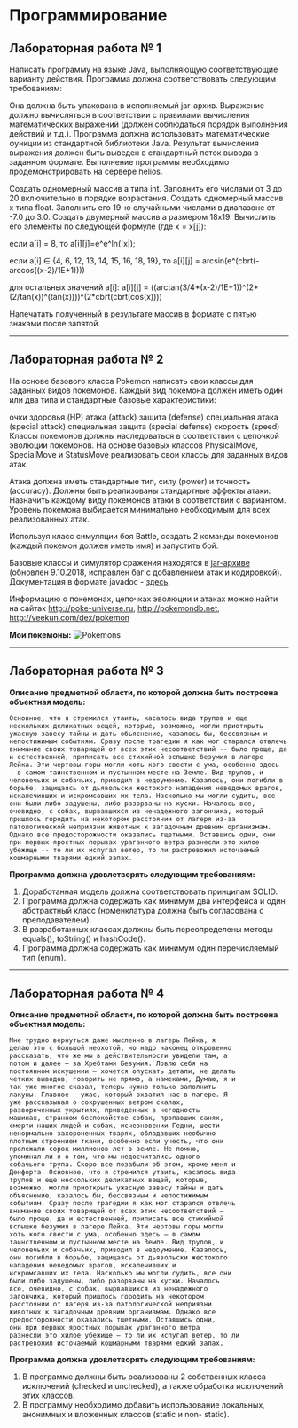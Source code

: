 # Программирование 

## Лабораторная работа № 1

Написать программу на языке Java, выполняющую соответствующие варианту действия. Программа должна соответствовать следующим требованиям:

Она должна быть упакована в исполняемый jar-архив.
Выражение должно вычисляться в соответствии с правилами вычисления математических выражений (должен соблюдаться порядок выполнения действий и т.д.).
Программа должна использовать математические функции из стандартной библиотеки Java.
Результат вычисления выражения должен быть выведен в стандартный поток вывода в заданном формате.
Выполнение программы необходимо продемонстрировать на сервере helios.

Создать одномерный массив a типа int. Заполнить его числами от 3 до 20 включительно в порядке возрастания.
Создать одномерный массив x типа float. Заполнить его 19-ю случайными числами в диапазоне от -7.0 до 3.0.
Создать двумерный массив a размером 18x19. Вычислить его элементы по следующей формуле (где x = x[j]):

если a[i] = 8, то a[i][j]=e^e^ln(|x|);

если a[i] ∈ {4, 6, 12, 13, 14, 15, 16, 18, 19}, то a[i][j] = arcsin(e^(cbrt(-arccos((x-2)/1E+1))))

для остальных значений a[i]: a[i][j] = ((arctan(3/4*(x-2)/1E+1))^(2*(2/tan(x))^(tan(x))))^(2*cbrt(cbrt(cos(x))))

Напечатать полученный в результате массив в формате с пятью знаками после запятой.

---
## Лабораторная работа № 2
На основе базового класса Pokemon написать свои классы для заданных видов покемонов. Каждый вид покемона должен иметь один или два типа и стандартные базовые характеристики:

очки здоровья (HP)
атака (attack)
защита (defense)
специальная атака (special attack)
специальная защита (special defense)
скорость (speed)
Классы покемонов должны наследоваться в соответствии с цепочкой эволюции покемонов. На основе базовых классов PhysicalMove, SpecialMove и StatusMove реализовать свои классы для заданных видов атак.

Атака должна иметь стандартные тип, силу (power) и точность (accuracy). Должны быть реализованы стандартные эффекты атаки. Назначить каждому виду покемонов атаки в соответствии с вариантом. Уровень покемона выбирается минимально необходимым для всех реализованных атак.

Используя класс симуляции боя Battle, создать 2 команды покемонов (каждый покемон должен иметь имя) и запустить бой.

Базовые классы и симулятор сражения находятся в [jar-архиве](https://se.ifmo.ru/documents/10180/660917/Pokemon.jar/a7ce60af-6ee6-47d0-a95e-e5ed9a697bd2) (обновлен 9.10.2018, исправлен баг с добавлением атак и кодировкой). Документация в формате javadoc - [здесь](https://se.ifmo.ru/~tony/doc/).

Информацию о покемонах, цепочках эволюции и атаках можно найти на сайтах http://poke-universe.ru, http://pokemondb.net, http://veekun.com/dex/pokemon

**Мои покемоны:**
![Pokemons](https://i.ibb.co/DWGDdQq/pokemon.png)

---
## Лабораторная работа № 3
**Описание предметной области, по которой должна быть построена объектная модель:**
```
Основное, что я стремился утаить, касалось вида трупов и еще нескольких деликатных вещей, которые, возможно, могли приоткрыть ужасную завесу тайны и дать объяснение, казалось бы, бессвязным и непостижимым событиям. Сразу после трагедии я как мог старался отвлечь внимание своих товарищей от всех этих несоответствий -- было проще, да и естественней, приписать все стихийной вспышке безумия в лагере Лейка. Эти чертовы горы могли хоть кого свести с ума, особенно здесь -- в самом таинственном и пустынном месте на Земле. Вид трупов, и человечьих и собачьих, приводил в недоумение. Казалось, они погибли в борьбе, защищаясь от дьявольски жестокого нападения неведомых врагов, искалечивших и искромсавших их тела. Насколько мы могли судить, все они были либо задушены, либо разорваны на куски. Началось все, очевидно, с собак, вырвавшихся из ненадежного загончика, который пришлось городить на некотором расстоянии от лагеря из-за патологической неприязни животных к загадочным древним организмам. Однако все предосторожности оказались тщетными. Оставшись одни, они при первых яростных порывах ураганного ветра разнесли это хилое убежище -- то ли их испугал ветер, то ли растревожил источаемый кошмарными тварями едкий запах.
```
**Программа должна удовлетворять следующим требованиям:**

1. Доработанная модель должна соответствовать принципам SOLID.
2. Программа должна содержать как минимум два интерфейса и один абстрактный класс (номенклатура должна быть согласована с преподавателем).
3. В разработанных классах должны быть переопределены методы equals(), toString() и hashCode().
4. Программа должна содержать как минимум один перечисляемый тип (enum).

---
## Лабораторная работа № 4
**Описание предметной области, по которой должна быть построена объектная модель:**
```
Мне трудно вернуться даже мысленно в лагерь Лейка, я
делаю это с большой неохотой, но надо наконец откровенно
рассказать; что же мы в действительности увидели там, а
потом и далее – за Хребтами Безумия. Ловлю себя на
постоянном искушении – хочется опускать детали, не делать
четких выводов, говорить не прямо, а намеками, Думаю, я и
так уже многое сказал, теперь нужно только заполнить
лакуны. Главное – ужас, который охватил нас в лагере. Я
уже рассказывал о сокрушенных ветром скалах,
развороченных укрытиях, приведенных в негодность
машинах, странном беспокойстве собак, пропавших санях,
смерти наших людей и собак, исчезновении Гедни, шести
ненормально захороненных тварях, обладавших необычно
плотным строением ткани, особенно если учесть, что они
пролежали сорок миллионов лет в земле. Не помню,
упоминал ли я о том, что мы недосчитались одного
собачьего трупа. Скоро все позабыли об этом, кроме меня и
Денфорта. Основное, что я стремился утаить, касалось вида
трупов и еще нескольких деликатных вещей, которые,
возможно, могли приоткрыть ужасную завесу тайны и дать
объяснение, казалось бы, бессвязным и непостижимым
событиям. Сразу после трагедии я как мог старался отвлечь
внимание своих товарищей от всех этих несоответствий –
было проще, да и естественней, приписать все стихийной
вспышке безумия в лагере Лейка. Эти чертовы горы могли
хоть кого свести с ума, особенно здесь – в самом
таинственном и пустынном месте на Земле. Вид трупов, и
человечьих и собачьих, приводил в недоумение. Казалось,
они погибли в борьбе, защищаясь от дьявольски жестокого
нападения неведомых врагов, искалечивших и
искромсавших их тела. Насколько мы могли судить, все они
были либо задушены, либо разорваны на куски. Началось
все, очевидно, с собак, вырвавшихся из ненадежного
загончика, который пришлось городить на некотором
расстоянии от лагеря из-за патологической неприязни
животных к загадочным древним организмам. Однако все
предосторожности оказались тщетными. Оставшись одни,
они при первых яростных порывах ураганного ветра
разнесли это хилое убежище – то ли их испугал ветер, то ли
растревожил источаемый кошмарными тварями едкий запах.
```
**Программа должна удовлетворять следующим требованиям:**

1. В программе должны быть реализованы 2 собственных
класса исключений (checked и unchecked), а также
обработка исключений этих классов.
2. В программу необходимо добавить использование
локальных, анонимных и вложенных классов (static и non-
static).
